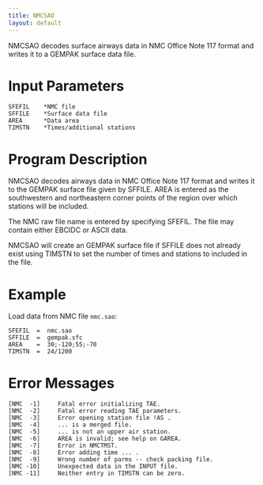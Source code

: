 ```yaml
---
title: NMCSAO
layout: default
---
```


NMCSAO decodes surface airways data in NMC Office Note 117
format and writes it to a GEMPAK surface data file.
                                                                            
                                                                            
# Input Parameters                                                                
	                                                                            
	SFEFIL    *NMC file
	SFFILE    *Surface data file                                                
	AREA      *Data area                                                        
	TIMSTN    *Times/additional stations
	                                                                            
	                                                                            
# Program Description                                                             
                                                                            
NMCSAO decodes airways data in NMC Office Note 117
format and writes it to the GEMPAK surface file given
by SFFILE.  AREA is entered as the southwestern and
northeastern corner points of the region over which
stations will be included.

The NMC raw file name is entered by specifying SFEFIL.
The file may contain either EBCIDC or ASCII data.

NMCSAO will create an GEMPAK surface file if SFFILE
does not already exist using TIMSTN to set the number
of times and stations to included in the file.
                                                                            
                                                                            
# Example                                                        
                                                                        
Load data from NMC file `nmc.sao`:
                                                                        
    SFEFIL  =  nmc.sao
    SFFILE  =  gempak.sfc
    AREA    =  30;-120;55;-70
    TIMSTN  =  24/1200
                                                                            
                                                                        
# Error Messages                                                                  
                                                                                
	[NMC  -1]     Fatal error initializing TAE.                               
	[NMC  -2]     Fatal error reading TAE parameters.                         
	[NMC  -3]     Error opening station file !AS .
	[NMC  -4]     ... is a merged file.
	[NMC  -5]     ... is not an upper air station.
	[NMC  -6]     AREA is invalid; see help on GAREA.
	[NMC  -7]     Error in NMCTMST.
	[NMC  -8]     Error adding time ... .
	[NMC  -9]     Wrong number of parms -- check packing file.
	[NMC -10]     Unexpected data in the INPUT file.
	[NMC -11]     Neither entry in TIMSTN can be zero.
